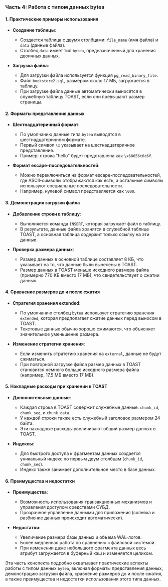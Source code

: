 ### Часть 4: Работа с типом данных bytea

#### 1. Практические примеры использования
- **Создание таблицы**:
  - Создается таблица с двумя столбцами: `file_name` (имя файла) и `data` (данные файла).
  - Столбец `data` имеет тип `bytea`, предназначенный для хранения двоичных данных.

- **Загрузка файла**:
  - Для загрузки файла используется функция `pg_read_binary_file`.
  - Файл `bookstore2.sql`, размером около 17 МБ, загружается в таблицу.
  - При загрузке файла данные автоматически выносятся в служебную таблицу TOAST, если они превышают размер страницы.

#### 2. Форматы представления данных
- **Шестнадцатеричный формат**:
  - По умолчанию данные типа `bytea` выводятся в шестнадцатеричном формате.
  - Первый символ `\x` указывает на шестнадцатеричное представление.
  - Пример: строка "hello" будет представлена как `\x68656c6c6f`.

- **Формат escape-последовательностей**:
  - Можно переключиться на формат escape-последовательностей, где ASCII-символы отображаются как есть, а остальные символы используют специальные последовательности.
  - Например, нулевой символ представляется как `\000`.

#### 3. Демонстрация загрузки файла
- **Добавление строки в таблицу**:
  - Выполняется команда `INSERT`, которая загружает файл в таблицу.
  - В результате, данные файла хранятся в служебной таблице TOAST, а основная таблица содержит только ссылку на эти данные.

- **Проверка размера данных**:
  - Размер данных в основной таблице составляет 8 КБ, что указывает на то, что данные были вынесены в TOAST.
  - Размер данных в TOAST меньше исходного размера файла (примерно 770 КБ вместо 17 МБ), что свидетельствует о сжатии данных.

#### 4. Сравнение размеров до и после сжатия
- **Стратегия хранения extended**:
  - По умолчанию столбец `bytea` использует стратегию хранения `extended`, которая предполагает сжатие данных перед выносом в TOAST.
  - Текстовые данные обычно хорошо сжимаются, что объясняет значительное уменьшение размера.

- **Изменение стратегии хранения**:
  - Если изменить стратегию хранения на `external`, данные не будут сжиматься.
  - При повторной загрузке файла размер данных в TOAST становится немного больше исходного размера файла (например, 17.5 МБ вместо 17 МБ).

#### 5. Накладные расходы при хранении в TOAST
- **Дополнительные данные**:
  - Каждая строка в TOAST содержит служебные данные: `chunk_id`, `chunk_seq`, и `chunk_data`.
  - У каждой строки также есть служебный заголовок размером 24 байта.
  - Эти накладные расходы увеличивают общий размер данных в TOAST.

- **Индексы**:
  - Для быстрого доступа к фрагментам данных создается уникальный индекс по первым двум столбцам (`chunk_id`, `chunk_seq`).
  - Индекс также занимает дополнительное место в базе данных.

#### 6. Преимущества и недостатки
- **Преимущества**:
  - Возможность использования транзакционных механизмов и управления доступом средствами СУБД.
  - Прозрачное управление данными для приложения (склейка и разбиение данных происходит автоматически).

- **Недостатки**:
  - Увеличение размера базы данных и объема WAL-логов.
  - Более медленная работа по сравнению с файловой системой.
  - При изменении даже небольшого фрагмента данных весь атрибут загружается в буферный кэш и изменяется целиком.

Эта часть конспекта подробно охватывает практические аспекты работы с типом данных `bytea`, включая форматы представления данных, демонстрацию загрузки файла, сравнение размеров до и после сжатия, а также преимущества и недостатки использования этого типа данных.
